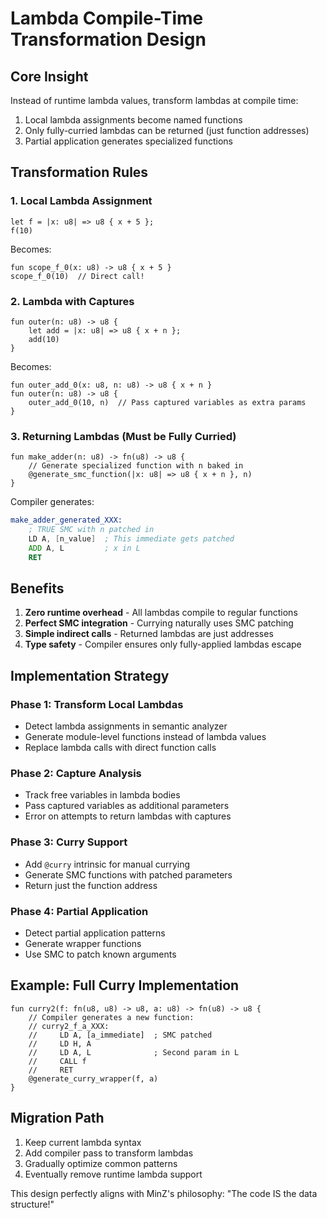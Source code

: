# Lambda Compile-Time Transformation Design

## Core Insight

Instead of runtime lambda values, transform lambdas at compile time:
1. Local lambda assignments become named functions
2. Only fully-curried lambdas can be returned (just function addresses)
3. Partial application generates specialized functions

## Transformation Rules

### 1. Local Lambda Assignment
```minz
let f = |x: u8| => u8 { x + 5 };
f(10)
```
Becomes:
```minz
fun scope_f_0(x: u8) -> u8 { x + 5 }
scope_f_0(10)  // Direct call!
```

### 2. Lambda with Captures
```minz
fun outer(n: u8) -> u8 {
    let add = |x: u8| => u8 { x + n };
    add(10)
}
```
Becomes:
```minz
fun outer_add_0(x: u8, n: u8) -> u8 { x + n }
fun outer(n: u8) -> u8 {
    outer_add_0(10, n)  // Pass captured variables as extra params
}
```

### 3. Returning Lambdas (Must be Fully Curried)
```minz
fun make_adder(n: u8) -> fn(u8) -> u8 {
    // Generate specialized function with n baked in
    @generate_smc_function(|x: u8| => u8 { x + n }, n)
}
```
Compiler generates:
```asm
make_adder_generated_XXX:
    ; TRUE SMC with n patched in
    LD A, [n_value]  ; This immediate gets patched
    ADD A, L         ; x in L
    RET
```

## Benefits

1. **Zero runtime overhead** - All lambdas compile to regular functions
2. **Perfect SMC integration** - Currying naturally uses SMC patching
3. **Simple indirect calls** - Returned lambdas are just addresses
4. **Type safety** - Compiler ensures only fully-applied lambdas escape

## Implementation Strategy

### Phase 1: Transform Local Lambdas
- Detect lambda assignments in semantic analyzer
- Generate module-level functions instead of lambda values
- Replace lambda calls with direct function calls

### Phase 2: Capture Analysis
- Track free variables in lambda bodies
- Pass captured variables as additional parameters
- Error on attempts to return lambdas with captures

### Phase 3: Curry Support
- Add `@curry` intrinsic for manual currying
- Generate SMC functions with patched parameters
- Return just the function address

### Phase 4: Partial Application
- Detect partial application patterns
- Generate wrapper functions
- Use SMC to patch known arguments

## Example: Full Curry Implementation

```minz
fun curry2(f: fn(u8, u8) -> u8, a: u8) -> fn(u8) -> u8 {
    // Compiler generates a new function:
    // curry2_f_a_XXX:
    //     LD A, [a_immediate]  ; SMC patched
    //     LD H, A
    //     LD A, L              ; Second param in L
    //     CALL f
    //     RET
    @generate_curry_wrapper(f, a)
}
```

## Migration Path

1. Keep current lambda syntax
2. Add compiler pass to transform lambdas
3. Gradually optimize common patterns
4. Eventually remove runtime lambda support

This design perfectly aligns with MinZ's philosophy: "The code IS the data structure!"